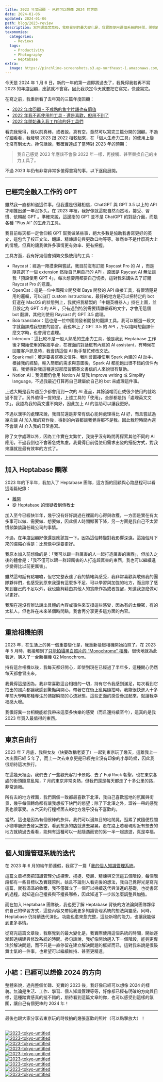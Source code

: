 ```yaml
---
title: 2023 年度回顧 - 已經可以想像 2024 的方向
date: 2024-01-06
updated: 2024-01-06
path: blog/2023-review
description: 寫完這篇文章後，我察覺到的最大變化是，我實際使用這個系統的時間，開始逐漸超過構建與修改系統的時間。換句話說，我好像開始邁入下一個階段，能夠更專注於解決問題，而不只是一直停留在建立解決問題的框架而已，這對我來說是很鼓舞士氣的一件事，也希望可以繼續維持、甚至更精進。
taxonomies:
  categories: 
    - Reviews
  tags: 
    - Productivity
    - Photography
    - Heptabase
extra:
  image: https://pinchlime-screenshots.s3.ap-northeast-1.amazonaws.com/P1000459_WzVnnd.webp
---
```


今天是 2024 年 1 月 6 日，新的一年的第一週即將過去了，我覺得我若再不寫 2023 的年度回顧，應該就不會寫，因此我決定今天就要把它寫完，快速寫完。

在寫之前，我重新看了去年寫的三篇年度回顧：

- [2022 年度回顧 - 不成熟的隻字片語也有價值](@/blog/2022-yearly-review.md)
- [2022 年我不再使用的工具 - 還是喜歡，但用不到了](@/blog/2022-tools-i-dont-use-anymore.md)
- [2022 年開始進入我工作流的好工具們](@/blog/2022-tools-started-entering-my-workflows.md)

看完我覺得，我以前真棒，或者說，真有空，竟然可以寫完三篇分開的回顧。不過仔細看看，我發現 2023 跟 2022 相較起來，在「個人生產力工具」的使用上變化沒有到太大。換句話說，我確實達成了當時對 2023 年的預期：

> 我自己感覺 2023 年應該不會像 2022 年一樣，再接觸、甚至替換自己的主力工具了。

不過 2023 年仍有非常非常多值得書寫的事，以下逐段展開。

<!-- more -->

---

## 已經完全融入工作的 GPT

雖然我一直都知道這件事，但我還是很難相信，ChatGPT 與 GPT 3.5 以上的 API 才剛推出滿一年沒多久。在 2023 年裡，我好像就這麼自然而然地，接受、習慣、依賴起 GPT 。準確來說，這邊指的 GPT 並不是 ChatGPT 的對話介面，而是各種 “Plus AI” 的生產力工具。

我目前每天都一定會仰賴 GPT 幫我做某些事，絕大多數是協助我書寫更好的英文，這包含了校正文法、翻譯、精煉語句與更改口吻等等。雖然並不是什麼高大上的情境，但真的讓我做許多事情更有效率、更有把握。

工具方面，我有好幾個會頻繁交換使用的工具：

- Raycast：經過一陣摸索與嘗試，我目前沒有訂閱 Raycast Pro 的 AI ，而是隨意選了一個 extension 然後自己用自己的 API 。原因是 Raycast AI 無法讓我「預設使用 GPT 4」，每次想要用都要自己切換，這對我來講失去了訂閱 Raycast Pro 的意義。
- OpenCat：這是一位中國獨立開發者 Baye 開發的 API 串接工具，有很清楚易用的邏輯，可以自訂 custom instructions，最好的地方是可以把特定的 bot 釘選在 MacOS 的狀態列上，我就把我精製的「中翻英機器人」掛在上面，並且設定為 GPT 4 的 API ，只有遇到特別需要精雕細琢的文字，才會用這個 bot 翻譯，其他則使用 Raycast 的 GPT 3.5 處理。
- Bob translator：這也是一位中國開發者開發的翻譯工具，我可以框選一段文字就翻譯成我想要的語言。我也串上了 GPT 3.5 的 API ，所以臨時想翻譯什麼文字時，也會用它處理。
- Intercom：這比較不是一般人熟悉的生產力工具，他是我到 Heptabase 工作後才開始使用的客服平台，在裡面的對話框有內建的 AI assistant，有時候在回覆客戶訊息時，我會請這個 AI 助手幫忙修改文法。
- Spark mail：若是要書寫英文信件，我則會直接使用 Spark 內建的 AI 助手，根據我的經驗，輸入簡單的需求與意圖後，Spark AI 都能跑出很不錯的信件內容。我覺得對我這種還沒那麼習慣英文書信的人來說很有幫助。
- Notion AI：我偶爾仍會用 Notion AI 幫我 Improve writing 或 Simplify language，不過我最近打算再自己建屬於自己的 bot 來處理這件事。

上述大概是我每週至少都會用到一次的 AI 產品，其餘淺嚐而止或很少使用的就略過不提了。另外值得一提的是，上述工具的「使用」，全部都是指「處理英文文字」。我認為我的英文還不夠好，因此加上 AI 的協助可以讓我更好。

不過以漢字的處理來說，我目前還是非常有信心能夠處理得比 AI 好，而且嘗試過幾次讓 AI 加入我的寫作後，得到的內容都讓我覺得那不是我。因此我短時間內還不會讓 AI 介入我的日常書寫。

除了文字處理以外，因為工作實在太繁忙，我幾乎沒有時間再探索其他不同的 AI 應用。不過我倒也不會著急或焦慮，我覺得目前從使用需求出發的搭配方式，對我來講就是最有效率的方式了。

---

## 加入 Heptabase 團隊

2023 年的下半年，我加入了 Heptabase 團隊，這方面的回顧與心路歷程可以看這兩篇紀錄：

- [離開](@/newsletters/28-exit.md)
- [從 Heptabase 的懷疑者到傳教士](@/newsletters/29-from-a-heptabase-doubter-to-a-missionary.md)

加入至今已經快半年，幾乎沒有好好說過在裡面的心得與收穫，一方面是實在有太多事可以做、需要做、想要做，因此個人時間顯著下降，另一方面是我自己不太習慣頻繁談論任職公司的事情。

不過，在年度回顧好像還是應該提一下。因為這個轉變對我影響深遠。這幾個月下來的濃縮心得是：比想像中還要更好。

我原本加入前想像的是：「我可以跟一群厲害的人一起打造厲害的東西」，但加入之後的體會是：「我不僅可以跟一群超厲害的人打造超厲害的東西，我也可以繼續進步變得比以前更厲害」。

雖然這句話有點囉唆，但它完整表達了我的情緒與感受，我非常喜歡與敬佩我的團隊夥伴們，也感受到原來我還有這麼多不足、可以學習與加強的地方，而且除了感知到自己的不足以外，我也能夠藉由其他人的實際作為或者提醒，知道我怎麼做可以更好。

我現在還沒有辦法說出具體的內容或事件來支撐這些感受，因為有的太機密，有的太私人，但也許在未來某個時間點，我會再分享更多這方面的內容。

---

## 重拾相機拍照

2023 年，在生活上的另一個重要變化是，我重新拾起相機開始拍照了。在 2023 年 5 月時，我接觸到了[只能拍攝黑白照片的 “Monochrome” 相機](@/newsletters/27-camera-that-can-only-take-black-and-white-photos.md)，很快地就為此著迷，購入了一台新相機 Q2 Monochrom。

持有這台相機以後，我每天都好開心，即使到現在已經過了半年多，這種開心仍然每天都會冒出來。

我覺得這是因為，我非常喜歡這台相機的一切，持有它令我感到滿足，每次看到它拍出的照片都讓我感到驚豔與開心，帶著它在街上亂晃隨拍時，我能很快進入十多年前大學時那種專注於捕捉瞬間的心流狀態。這些正面的感受疊加起來，就讓我幸福感大增。

我很訝異一台相機能給我帶來這麼多快樂的感受（而且還持續至今），這真的是我 2023 年買入最值得的東西。

---

## 東京自由行

2023 年 7 月底，我與女友（快要改稱老婆了）一起到東京玩了幾天，這離我上一次出國已經 5 年了，而上一次去東京更是已經完全沒有印象的小學時候，因此我很期待這次旅行。

在這幾天裡面，我們去了一些觀光客打卡景點、去了 Fuji Rock 朝聖，也在東京各處的街頭隨意亂晃，7 月的東京非常炎熱，但我們還是每天都走了十多公里的路，非常過癮。

所有去的地方裡面，我們兩個一致都最喜歡下北澤，我自己喜歡當地的氛圍與街景，幾乎每個轉角都有讓我想按下快門的慾望；除了下北澤之外，澀谷一帶的感覺我也很享受。五六天的行程裡面去的地方幾乎沒有不喜歡的。

當然，這也是因為有個很棒的旅伴，我們可以漫無目的地閒晃，逛累了就隨便找間小咖啡廳進去發呆放空，看到想逛的店就進去晃晃，走在路上若發現附近有想去的地方就繞過去看看，能夠有這種可以一起隨遇而安的另一半一起旅遊，真是幸福。

---

## 個人知識管理系統的迭代

在 2023 年 6 月的端午節連假，我寫了一篇「[我的個人知識管理系統](@/blog/my-personal-knowledge-management-system-2023.md)。

這篇文章裡面把知識管理分成探索、捕捉、發展、精煉與交流這五個階段，每個階段都有一些目標以及實踐原則。姑且不論別人看完後的想法，我自己覺得光是寫完這篇，就有滿滿的收穫，我不僅確立了一個可以持續迭代與演進的基礎，也從書寫的過程，就知道自己擅長與不擅長哪些，因此知道下一步該怎麼調整與加強。

而在加入 Heptabase 團隊後，我也更了解 Heptabase 背後的方法論與團隊夥伴們自己的學習方式，這些內容又帶給我更多知識管理系統的想法與靈感。同時，Heptabase 仍持續迭代演化，功能也愈來愈完整，這些新增的能力，也讓我能做到更多事情。

從寫完這篇文章後，我察覺到的最大變化是，我實際使用這個系統的時間，開始逐漸超過構建與修改系統的時間。換句話說，我好像開始邁入下一個階段，能夠更專注於解決問題，而不只是一直停留在建立解決問題的框架而已，這對我來說是很鼓舞士氣的一件事，也希望可以繼續維持、甚至更精進。

---

## 小結：已經可以想像 2024 的方向

整體來說，過完整個忙碌、充實的 2023 後，我好像已經可以想像 2024 的樣貌。無論是生活、工作、學習、個人知識管理等等，好像都已經有明確的方向與目標，這種踏實感真的挺不錯的，期待看到這篇文章的你，也可以感受到這樣的氛圍，讓自己有個更棒的 2024 年！

---

最後也跟大家分享去東京玩的時候拍的幾張喜歡的照片（可以點擊放大）！

<br>
<a href="https://pinchlime-screenshots.s3.ap-northeast-1.amazonaws.com/P1000420_A7lTdS.webp" data-fancybox data-caption="2023-tokyo-untitled">
  <img src="https://pinchlime-screenshots.s3.ap-northeast-1.amazonaws.com/P1000420_A7lTdS.webp" loading="lazy" alt="2023-tokyo-untitled" align="center" />
</a>
<br>
<a href="https://pinchlime-screenshots.s3.ap-northeast-1.amazonaws.com/P1000448_UOyjau.webp" data-fancybox data-caption="2023-tokyo-untitled">
  <img src="https://pinchlime-screenshots.s3.ap-northeast-1.amazonaws.com/P1000448_UOyjau.webp" loading="lazy" alt="2023-tokyo-untitled" align="center" />
</a>
<br>
<a href="https://pinchlime-screenshots.s3.ap-northeast-1.amazonaws.com/P1000503_Py3jrq.webp" data-fancybox data-caption="2023-tokyo-untitled">
  <img src="https://pinchlime-screenshots.s3.ap-northeast-1.amazonaws.com/P1000503_Py3jrq.webp" loading="lazy" alt="2023-tokyo-untitled" align="center" />
</a>
<br>
<a href="https://pinchlime-screenshots.s3.ap-northeast-1.amazonaws.com/P1000511_H51OZ9.webp" data-fancybox data-caption="2023-tokyo-untitled">
  <img src="https://pinchlime-screenshots.s3.ap-northeast-1.amazonaws.com/P1000511_H51OZ9.webp" loading="lazy" alt="2023-tokyo-untitled" align="center" />
</a>
<br>
<a href="https://pinchlime-screenshots.s3.ap-northeast-1.amazonaws.com/P1000499_qM6w8r.webp" data-fancybox data-caption="2023-tokyo-untitled">
  <img src="https://pinchlime-screenshots.s3.ap-northeast-1.amazonaws.com/P1000499_qM6w8r.webp" loading="lazy" alt="2023-tokyo-untitled" align="center" />
</a>
<br>
<a href="https://pinchlime-screenshots.s3.ap-northeast-1.amazonaws.com/P1000559_aElW4K.webp" data-fancybox data-caption="2023-tokyo-untitled">
  <img src="https://pinchlime-screenshots.s3.ap-northeast-1.amazonaws.com/P1000559_aElW4K.webp" loading="lazy" alt="2023-tokyo-untitled" align="center" />
</a>
<br>
<a href="https://pinchlime-screenshots.s3.ap-northeast-1.amazonaws.com/P1000556_pNo9MR.webp" data-fancybox data-caption="2023-tokyo-untitled">
  <img src="https://pinchlime-screenshots.s3.ap-northeast-1.amazonaws.com/P1000556_pNo9MR.webp" loading="lazy" alt="2023-tokyo-untitled" align="center" />
</a>
<br>
<a href="https://pinchlime-screenshots.s3.ap-northeast-1.amazonaws.com/P1000561_3EbFxh.webp" data-fancybox data-caption="2023-tokyo-untitled">
  <img src="https://pinchlime-screenshots.s3.ap-northeast-1.amazonaws.com/P1000561_3EbFxh.webp" loading="lazy" alt="2023-tokyo-untitled" align="center" />
</a>
<br>
<a href="https://pinchlime-screenshots.s3.ap-northeast-1.amazonaws.com/P1000459_WzVnnd.webp" data-fancybox data-caption="2023-tokyo-untitled">
  <img src="https://pinchlime-screenshots.s3.ap-northeast-1.amazonaws.com/P1000459_WzVnnd.webp" loading="lazy" alt="2023-tokyo-untitled" align="center" />
</a>